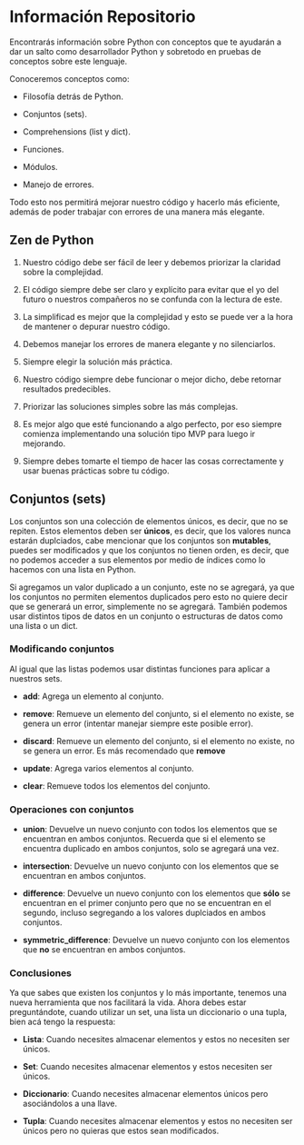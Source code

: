 # Información Repositorio

Encontrarás información sobre Python con conceptos que te ayudarán a dar un salto como desarrollador Python y sobretodo en pruebas de conceptos sobre este lenguaje.

Conoceremos conceptos como:

- Filosofía detrás de Python.

- Conjuntos (sets).

- Comprehensions (list y dict).

- Funciones.

- Módulos.

- Manejo de errores.

Todo esto nos permitirá mejorar nuestro código y hacerlo más eficiente, además de poder trabajar con errores de una manera más elegante.

## Zen de Python
1. Nuestro código debe ser fácil de leer y debemos priorizar la claridad sobre la complejidad.

2. El código siempre debe ser claro y explícito para evitar que el yo del futuro o nuestros compañeros no se confunda con la lectura de este.

3. La simplificad es mejor que la complejidad y esto se puede ver a la hora de mantener o depurar nuestro código.

4. Debemos manejar los errores de manera elegante y no silenciarlos.

5. Siempre elegir la solución más práctica.

6. Nuestro código siempre debe funcionar o mejor dicho, debe retornar resultados predecibles.

7. Priorizar las soluciones simples sobre las más complejas.

8. Es mejor algo que esté funcionando a algo perfecto, por eso siempre comienza implementando una solución tipo MVP para luego ir mejorando.

9. Siempre debes tomarte el tiempo de hacer las cosas correctamente y usar buenas prácticas sobre tu código.

## Conjuntos (sets)

Los conjuntos son una colección de elementos únicos, es decir, que no se repiten. Estos elementos deben ser **únicos**, es decir, que los valores nunca estarán duplciados, cabe mencionar que los conjuntos son **mutables**, puedes ser modificados y que los conjuntos no tienen orden, es decir, que no podemos acceder a sus elementos por medio de índices como lo hacemos con una lista en Python.

Si agregamos un valor duplicado a un conjunto, este no se agregará, ya que los conjuntos no permiten elementos duplicados pero esto no quiere decir que se generará un error, simplemente no se agregará. También podemos usar distintos tipos de datos en un conjunto o estructuras de datos como una lista o un dict.

### Modificando conjuntos

Al igual que las listas podemos usar distintas funciones para aplicar a nuestros sets.

- **add**: Agrega un elemento al conjunto.

- **remove**: Remueve un elemento del conjunto, si el elemento no existe, se genera un error (intentar manejar siempre este posible error).

- **discard**: Remueve un elemento del conjunto, si el elemento no existe, no se genera un error. Es más recomendado que **remove**

- **update**: Agrega varios elementos al conjunto.

- **clear**: Remueve todos los elementos del conjunto.

### Operaciones con conjuntos

- **union**: Devuelve un nuevo conjunto con todos los elementos que se encuentran en ambos conjuntos. Recuerda que si el elemento se encuentra duplicado en ambos conjuntos, solo se agregará una vez.

- **intersection**: Devuelve un nuevo conjunto con los elementos que se encuentran en ambos conjuntos.

- **difference**: Devuelve un nuevo conjunto con los elementos que **sólo** se encuentran en el primer conjunto pero que no se encuentran en el segundo, incluso segregando a los valores duplciados en ambos conjuntos.

- **symmetric_difference**: Devuelve un nuevo conjunto con los elementos que **no** se encuentran en ambos conjuntos.

### Conclusiones
Ya que sabes que existen los conjuntos y lo más importante, tenemos una nueva herramienta que nos facilitará la vida. Ahora debes estar preguntándote, cuando utilizar un set, una lista un diccionario o una tupla, bien acá tengo la respuesta:

- **Lista**: Cuando necesites almacenar elementos y estos no necesiten ser únicos.

- **Set**: Cuando necesites almacenar elementos y estos necesiten ser únicos.

- **Diccionario**: Cuando necesites almacenar elementos únicos pero asociándolos a una llave.

- **Tupla**: Cuando necesites almacenar elementos y estos no necesiten ser únicos pero no quieras que estos sean modificados.
